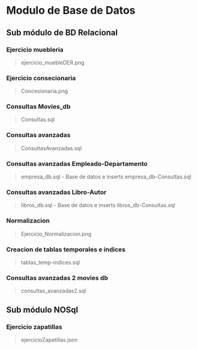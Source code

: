 # Modulo de Base de Datos

## Sub módulo de BD Relacional

### Ejercicio muebleria

> ejercicio_muebleDER.png

### Ejercicio consecionaria

> Concesionaria.png

### Consultas Movies_db

> Consultas.sql

### Consultas avanzadas

> ConsultasAvanzadas.sql

### Consultas avanzadas Empleado-Departamento

> empresa_db.sql - Base de datos e inserts
> empresa_db-Consultas.sql

### Consultas avanzadas Libro-Autor

>libros_db.sql - Base de datos e inserts
>libros_db-Consultas.sql 

### Normalizacion 

>Ejercicio_Normalizacion.png

### Creacion de tablas temporales e indices

> tablas_temp-indices.sql

### Consultas avanzadas 2 movies db

>consultas_avanzadas2.sql

## Sub módulo NOSql

### Ejercicio zapatillas

>ejercicioZapatillas.json

